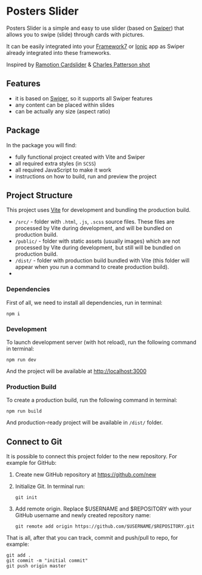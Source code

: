 # Posters Slider

Posters Slider is a simple and easy to use slider (based on [Swiper](https://swiperjs.com)) that allows you to swipe (slide) through cards with pictures.

It can be easily integrated into your [Framework7](https://framework7.io) or [Ionic](https://ionicframework.com) app as Swiper already integrated into these frameworks.

Inspired by [Ramotion Cardslider](https://github.com/Ramotion/cardslider) & [Charles Patterson shot](https://dribbble.com/shots/3982621-InVision-Studio-Movies-app-concept)

## Features

- it is based on [Swiper](https://swiperjs.com), so it supports all Swiper features
- any content can be placed within slides
- can be actually any size (aspect ratio)

## Package

In the package you will find:

- fully functional project created with Vite and Swiper
- all required extra styles (in `SCSS`)
- all required JavaScript to make it work
- instructions on how to build, run and preview the project

<!-- STORE_END -->

## Project Structure

This project uses [Vite](https://vitejs.dev) for development and bundling the production build.

- `/src/` - folder with `.html`, `.js`, `.scss` source files. These files are processed by Vite during development, and will be bundled on production build.
- `/public/` - folder with static assets (usually images) which are not processed by Vite during development, but still will be bundled on production build.
- `/dist/` - folder with production build bundled with Vite (this folder will appear when you run a command to create production build).
-

### Dependencies

First of all, we need to install all dependencies, run in terminal:

```
npm i
```

### Development

To launch development server (with hot reload), run the following command in terminal:

```
npm run dev
```

And the project will be available at [http://localhost:3000](http://localhost:3000)

### Production Build

To create a production build, run the following command in terminal:

```
npm run build
```

And production-ready project will be available in `/dist/` folder.

## Connect to Git

It is possible to connect this project folder to the new repository. For example for GitHub:

1. Create new GitHub repository at https://github.com/new

2. Initialize Git. In terminal run:

   ```
   git init
   ```

3. Add remote origin. Replace $USERNAME and $REPOSITORY with your GitHub username and newly created repository name:
   ```
   git remote add origin https://github.com/$USERNAME/$REPOSITORY.git
   ```

That is all, after that you can track, commit and push/pull to repo, for example:

```
git add .
git commit -m "initial commit"
git push origin master
```
